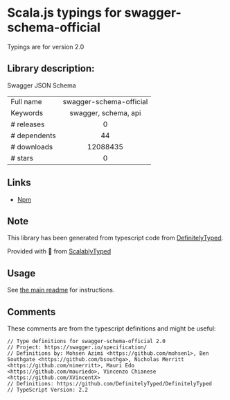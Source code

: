 
# Scala.js typings for swagger-schema-official

Typings are for version 2.0

## Library description:
Swagger JSON Schema

|                    |                 |
| ------------------ | :-------------: |
| Full name          | swagger-schema-official |
| Keywords           | swagger, schema, api |
| # releases         | 0 |
| # dependents       | 44 |
| # downloads        | 12088435 |
| # stars            | 0 |

## Links
- [Npm](https://www.npmjs.com/package/swagger-schema-official)
    


## Note
This library has been generated from typescript code from [DefinitelyTyped](https://definitelytyped.org).

Provided with :purple_heart: from [ScalablyTyped](https://github.com/oyvindberg/ScalablyTyped)

## Usage
See [the main readme](../../readme.md) for instructions.

## Comments

These comments are from the typescript definitions and might be useful:
```
// Type definitions for swagger-schema-official 2.0
// Project: https://swagger.io/specification/
// Definitions by: Mohsen Azimi <https://github.com/mohsen1>, Ben Southgate <https://github.com/bsouthga>, Nicholas Merritt <https://github.com/nimerritt>, Mauri Edo <https://github.com/mauriedo>, Vincenzo Chianese <https://github.com/XVincentX>
// Definitions: https://github.com/DefinitelyTyped/DefinitelyTyped
// TypeScript Version: 2.2

```

